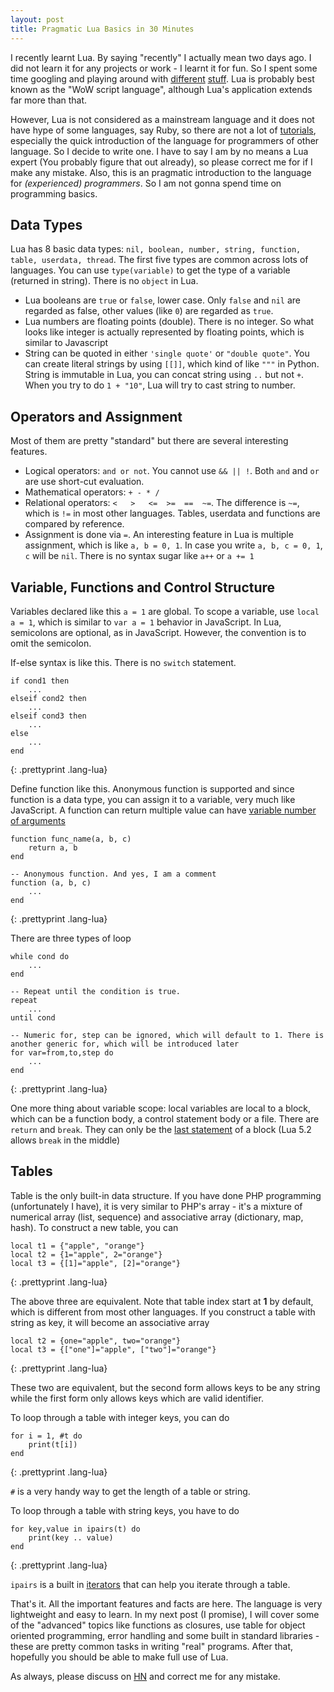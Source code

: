 ```yaml
---
layout: post
title: Pragmatic Lua Basics in 30 Minutes
---
```


I recently learnt Lua. By saying "recently" I actually mean two days ago. I did not learn it for any projects or work - I learnt it for fun. So I spent some time googling and playing around with [different](http://moonscript.org/) [stuff](http://luarocks.org/). Lua is probably best known as the "WoW script language", although Lua's application extends far more than that.

However, Lua is not considered as a mainstream language and it does not have hype of some languages, say Ruby, so there are not a lot of [tutorials](http://luatut.com/), especially the quick introduction of the language for programmers of other language. So I decide to write one. I have to say I am by no means a Lua expert (You probably figure that out already), so please correct me for if I make any mistake. Also, this is an pragmatic introduction to the language for *(experienced) programmers*. So I am not gonna spend time on programming basics.

## Data Types

Lua has 8 basic data types: `nil, boolean, number, string, function, table, userdata, thread`. The first five types are common across lots of languages. You can use `type(variable)` to get the type of a variable (returned in string). There is no `object` in Lua.

- Lua booleans are `true` or `false`, lower case. Only `false` and `nil` are regarded as false, other values (like `0`) are regarded as `true`.
- Lua numbers are floating points (double). There is no integer. So what looks like integer is actually represented by floating points, which is similar to Javascript
- String can be quoted in either `'single quote'` or `"double quote"`. You can create literal strings by using `[[]]`, which kind of like `"""` in Python. String is immutable in Lua, you can concat string using `..` but not `+`. When you try to do `1 + "10"`, Lua will try to cast string to number.

## Operators and Assignment

Most of them are pretty "standard" but there are several interesting features.

- Logical operators: `and or not`. You cannot use `&& || !`. Both `and` and `or` are use short-cut evaluation.
- Mathematical operators: `+ - * /`
- Relational operators: `<   >   <=  >=  ==  ~=`. The difference is `~=`, which is `!=` in most other languages.  Tables, userdata and functions are compared by reference.
- Assignment is done via `=`. An interesting feature in Lua is multiple assignment, which is like `a, b = 0, 1`. In case you write `a, b, c = 0, 1`, `c` will be `nil`. There is no syntax sugar like `a++` or `a += 1`

## Variable, Functions and Control Structure

Variables declared like this `a = 1` are global. To scope a variable, use `local a = 1`, which is similar to `var a = 1` behavior in JavaScript. In Lua, semicolons are optional, as in JavaScript. However, the convention is to omit the semicolon.

If-else syntax is like this. There is no `switch` statement.

	if cond1 then
		...
	elseif cond2 then
		...
	elseif cond3 then
		...
	else
		...
	end
{: .prettyprint .lang-lua}

Define function like this. Anonymous function is supported and since function is a data type, you can assign it to a variable, very much like JavaScript. A function can return multiple value can have [variable number of arguments](http://www.lua.org/pil/5.2.html)

	function func_name(a, b, c)
		return a, b
	end

	-- Anonymous function. And yes, I am a comment
	function (a, b, c)
		...
	end
{: .prettyprint .lang-lua}

There are three types of loop
	
	while cond do
		...
	end

	-- Repeat until the condition is true.
	repeat
		...
	until cond
	
	-- Numeric for, step can be ignored, which will default to 1. There is another generic for, which will be introduced later
	for var=from,to,step do
		...
	end
{: .prettyprint .lang-lua}

One more thing about variable scope: local variables are local to a block, which can be a function body, a control statement body or a file. There are `return` and `break`. They can only be the [last statement](http://www.lua.org/pil/4.4.html) of a block (Lua 5.2 allows `break` in the middle)

## Tables

Table is the only built-in data structure. If you have done PHP programming (unfortunately I have), it is very similar to PHP's array - it's a mixture of numerical array (list, sequence) and associative array (dictionary, map, hash). To construct a new table, you can

	local t1 = {"apple", "orange"}
	local t2 = {1="apple", 2="orange"}
	local t3 = {[1]="apple", [2]="orange"}
{: .prettyprint .lang-lua}

The above three are equivalent. Note that table index start at **1** by default, which is different from most other languages. If you construct a table with string as key, it will become an associative array

	local t2 = {one="apple", two="orange"}
	local t3 = {["one"]="apple", ["two"]="orange"}
{: .prettyprint .lang-lua}

These two are equivalent, but the second form allows keys to be any string while the first form only allows keys which are valid identifier.

To loop through a table with integer keys, you can do

	for i = 1, #t do
		print(t[i])
	end
{: .prettyprint .lang-lua}

`#` is a very handy way to get the length of a table or string.

To loop through a table with string keys, you have to do

	for key,value in ipairs(t) do
		print(key .. value)
	end
{: .prettyprint .lang-lua}

`ipairs` is a built in [iterators](http://www.lua.org/pil/7.1.html) that can help you iterate through a table.

That's it. All the important features and facts are here. The language is very lightweight and easy to learn. In my next post (I promise), I will cover some of the "advanced" topics like functions as closures, use table for object oriented programming, error handling and some built in standard libraries - these are pretty common tasks in writing "real" programs. After that, hopefully you should be able to make full use of Lua.

As always, please discuss on [HN](http://ruoyusun.com/2013/03/23/pragmatic-lua-basics-in-30-mins.html) and correct me for any mistake.